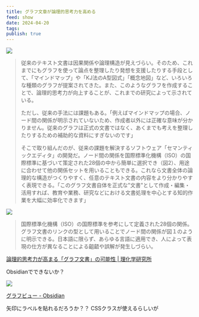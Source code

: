 ```yaml
---
title: グラフ文章が論理的思考力を高める
feed: show
date: 2024-04-20
tags: 
publish: true
---
```

![](https://www.riken.jp/medialibrary/riken/pr/closeup/2024/20240301_1/20240301_1_fig2.jpg)

> 従来のテキスト文書は因果関係や論理構造が見えづらい。そのため、これまでにもグラフを使って論点を整理したり発想を支援したりする手段として、「マインドマップ」や「KJ法のA型図式」「概念地図」など、いろいろな種類のグラフが提案されてきた。また、このようなグラフを作成することで、論理的思考力が向上することが、これまでの研究によって示されている。
>
>ただし、従来の手法には課題もある。「例えばマインドマップの場合、ノード間の関係が明示されていないため、作成者以外には正確な意味が分かりません。従来のグラフは正式の文書ではなく、あくまでも考えを整理したりするための補助的な資料にすぎないのです」 
> 
> そこで取り組んだのが、従来の課題を解決するソフトウェア「セマンティックエディタ」の開発だ。ノード間の関係を国際標準化機構（ISO）の国際標準に基づいて策定された28個の中から簡単に選択でき（図2）、用途に合わせて他の関係セットを用いることもできる。これなら文書全体の論理的な構造がつくりやすく、任意のテキスト文書の内容をより分かりやすく表現できる。「このグラフ文書自体を正式な"文書"として作成・編集・活用すれば、教育や業務、研究などにおける文書処理を中心とする知的作業を大幅に効率化できます」


![](https://www.riken.jp/medialibrary/riken/pr/closeup/2024/20240301_1/20240301_1_fig3.jpg)
> 国際標準化機構（ISO）の国際標準を参考にして定義された28個の関係。グラフ文書のリンクの型として用いることでノード間の関係が図１のように明示できる。日本語に限らず、あらゆる言語に適用でき、人によって表現の仕方が異なることによる齟齬や誤解が発生しづらい。



[論理的思考力が高まる「グラフ文書」の可能性 \| 理化学研究所](https://www.riken.jp/pr/closeup/2024/20240301_1/index.html)

Obsidianでできないか？

![](https://publish-01.obsidian.md/access/4e8d5ae91d24375c1229013f6ff73a9a/%E3%82%A2%E3%82%BF%E3%83%83%E3%83%81%E3%83%A1%E3%83%B3%E3%83%88/Pasted%20image%2010.png)

[グラフビュー - Obsidian](https://publish.obsidian.md/help-ja/%E3%83%97%E3%83%A9%E3%82%B0%E3%82%A4%E3%83%B3/%E3%82%B0%E3%83%A9%E3%83%95%E3%83%93%E3%83%A5%E3%83%BC)

矢印にラベルを貼れるだろうか？？ CSSクラスが使えるらしいが


